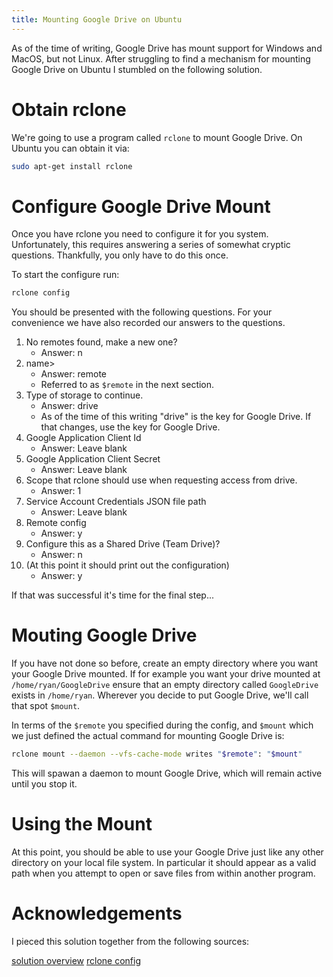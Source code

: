 ```yaml
---
title: Mounting Google Drive on Ubuntu
---
```


As of the time of writing, Google Drive has mount support for Windows 
and MacOS, but not Linux. After struggling to find a mechanism for
mounting Google Drive on Ubuntu I stumbled on the following solution.

# Obtain rclone

We're going to use a program called `rclone` to mount Google Drive. On
Ubuntu you can obtain it via:

```.sh
sudo apt-get install rclone
```

# Configure Google Drive Mount

Once you have rclone you need to configure it for you system. 
Unfortunately, this requires answering a series of somewhat cryptic
questions. Thankfully, you only have to do this once.

To start the configure run:

```.sh
rclone config
```

You should be presented with the following questions. For your 
convenience we have also recorded our answers to the questions.

1. No remotes found, make a new one?
   - Answer: n
2. name> 
   - Answer: remote
   - Referred to as `$remote` in the next section.
3. Type of storage to continue.
   - Answer: drive
   - As of the time of this writing "drive" is the key for Google Drive.
     If that changes, use the key for Google Drive.
4. Google Application Client Id
   - Answer: Leave blank
5. Google Application Client Secret
    - Answer: Leave blank
6. Scope that rclone should use when requesting access from drive.
    - Answer: 1
7. Service Account Credentials JSON file path
    - Answer: Leave blank
8. Remote config
    - Answer: y
9. Configure this as a Shared Drive (Team Drive)?
    - Answer: n
10. (At this point it should print out the configuration)
    - Answer: y

If that was successful it's time for the final step...

# Mouting Google Drive

If you have not done so before, create an empty directory where you
want your Google Drive mounted. If for example you want your drive
mounted at `/home/ryan/GoogleDrive` ensure that an empty directory
called `GoogleDrive` exists in `/home/ryan`. Wherever you decide to
put Google Drive, we'll call that spot `$mount`.

In terms of the `$remote` you specified during the config, and `$mount`
which we just defined the actual command for mounting Google Drive is:

```.sh
rclone mount --daemon --vfs-cache-mode writes "$remote": "$mount"
```

This will spawan a daemon to mount Google Drive, which will remain 
active until you stop it.

# Using the Mount

At this point, you should be able to use your Google Drive just like
any other directory on your local file system. In particular it
should appear as a valid path when you attempt to open or save files
from within another program.

# Acknowledgements

I pieced this solution together from the following sources:

[solution overview](https://askubuntu.com/a/1332056)
[rclone config](https://rclone.org/drive/)